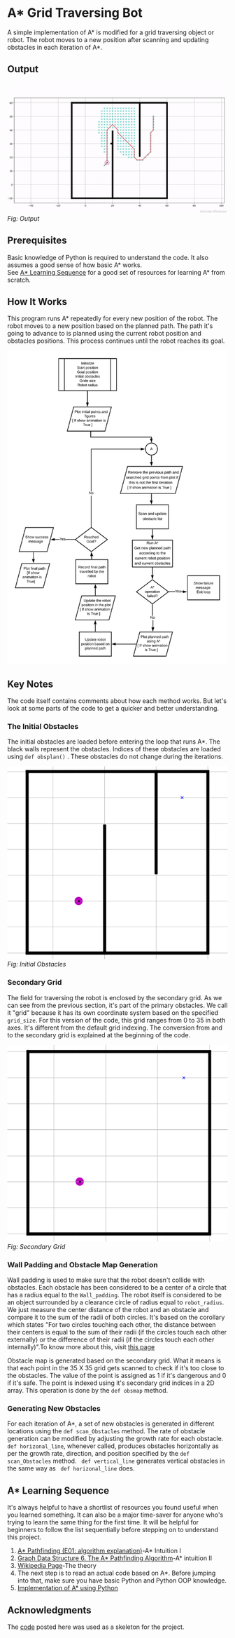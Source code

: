 # A* Grid Traversing Bot

A simple implementation of A* is modified for a grid traversing object or robot. The robot moves to a new position after scanning and
updating obstacles in each iteration of A*.

## Output

![](output.gif)  
*Fig: Output*
  
## Prerequisites

Basic knowledge of Python is required to understand the code. It also assumes a good sense of how basic A* works.  
See [A* Learning Sequence](#a-learning-sequence) for a good set of resources for learning A* from scratch.

## How It Works

This program runs A* repeatedly for every new position of the robot. The robot moves to a new position based on the planned path. The path it's going to advance to is planned using the current robot position and obstacles positions. This process continues until the robot reaches its goal.

![](Flow%20chart.png)

## Key Notes

The code itself contains comments about how each method works. But let's look at some parts of the code to get a quicker and better
understanding.

### The Initial Obstacles

The initial obstacles are loaded before entering the loop that runs A*. The black walls represent the obstacles. Indices of these obstacles are loaded using ``` def obsplan() ``` . These obstacles do not change during the iterations.

![](initial_obstacles.PNG)  
*Fig: Initial Obstacles*
  
### Secondary Grid

The field for traversing the robot is enclosed by the secondary grid. As we can see from the previous section, it's part of the primary obstacles. We call it "grid" because it has its own coordinate system based on the specified ``` grid_size```. For this version of the code, this grid ranges from 0 to 35 in both axes. It's different from the default grid indexing. The conversion from and to the secondary grid is explained at the beginning of the code.

![Secondary Grid](secondary%20grid%20boundary.PNG)  
*Fig: Secondary Grid*
 
 ### Wall Padding and Obstacle Map Generation
 
 Wall padding is used to make sure that the robot doesn't collide with obstacles. Each obstacle has been considered to be a center of a circle that has a radius equal to the ```Wall_padding```. The robot itself is considered to be an object surrounded by a clearance circle of radius equal to ```robot_radius```. We just measure the center distance of the robot and an obstacle and compare it to the sum of the radii of both circles. It's based on the corollary which states "For two circles touching each other, the distance between their centers is equal to the sum of their radii (if the circles touch each other externally) or the difference of their radii (if the circles touch each other internally)".To know more about this, visit [this page](https://www.cuemath.com/circles-tangents/circles-touching-each-other/)
  
  Obstacle map is generated based on the secondary grid. What it means is that each point in the 35 X 35 grid gets scanned to check if it's too close to the obstacles. The value of the point is assigned as 1 if it's dangerous and 0 if it's safe. The point is indexed using it's secondary grid indices in a 2D array. This operation is done by the ```def obsmap``` method.
  
 ### Generating New Obstacles
 
 For each iteration of A*, a set of new obstacles is generated in different locations using the ```def scan_Obstacles``` method. The rate of obstacle generation can be modified by adjusting the growth rate for each obstacle.
``` def horizonal_line```, whenever called, produces obstacles horizontally as per the growth rate, direction, and position specified by the ```def scan_Obstacles``` method.
``` def vertical_line``` generates vertical obstacles in the same way as ``` def horizonal_line``` does.

## A* Learning Sequence

It's always helpful to have a shortlist of resources you found useful when you learned something. It can also be a major time-saver for anyone who's trying to learn the same thing for the first time. It will be helpful for beginners to follow the list sequentially before stepping on to understand this project.

1. [A* Pathfinding (E01: algorithm explanation)](https://youtu.be/-L-WgKMFuhE)-A* Intuition I  
2. [Graph Data Structure 6. The A* Pathfinding Algorithm](https://youtu.be/eSOJ3ARN5FM)-A* intuition II  
3. [Wikipedia Page](https://en.wikipedia.org/wiki/A*_search_algorithm)-The theory  
4. The next step is to read an actual code based on A*. Before jumping into that, make sure you have basic Python and Python OOP   knowledge.
5. [Implementation of A* using Python](https://github.com/AtsushiSakai/PythonRobotics/tree/master/PathPlanning/AStar)


## Acknowledgments

The [code](https://github.com/AtsushiSakai/PythonRobotics/tree/master/PathPlanning/AStar) posted here was used as a skeleton for the project.
